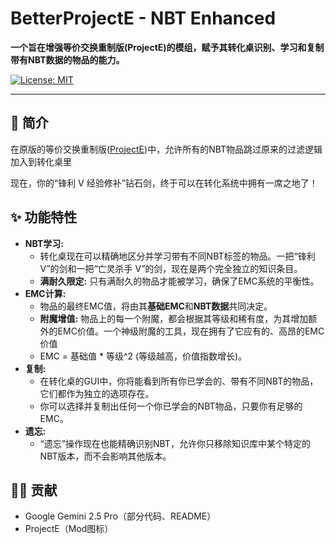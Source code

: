 # BetterProjectE - NBT Enhanced

**一个旨在增强等价交换重制版(ProjectE)的模组，赋予其转化桌识别、学习和复制带有NBT数据的物品的能力。**

[![License: MIT](https://img.shields.io/badge/License-MIT-yellow.svg)](https://opensource.org/licenses/MIT)

---

## 📖 简介

在原版的等价交换重制版([ProjectE](https://github.com/sinkillerj/ProjectE))中，允许所有的NBT物品跳过原来的过滤逻辑加入到转化桌里

现在，你的“锋利 V 经验修补”钻石剑，终于可以在转化系统中拥有一席之地了！

## ✨ 功能特性

*   **NBT学习:**
    *   转化桌现在可以精确地区分并学习带有不同NBT标签的物品。一把“锋利 V”的剑和一把“亡灵杀手 V”的剑，现在是两个完全独立的知识条目。
    *   **满耐久限定:** 只有满耐久的物品才能被学习，确保了EMC系统的平衡性。
*   **EMC计算:**
    *   物品的最终EMC值，将由其**基础EMC**和**NBT数据**共同决定。
    *   **附魔增值:** 物品上的每一个附魔，都会根据其等级和稀有度，为其增加额外的EMC价值。一个神级附魔的工具，现在拥有了它应有的、高昂的EMC价值
    * EMC = 基础值 * 等级^2 (等级越高，价值指数增长)。
*   **复制:**
    *   在转化桌的GUI中，你将能看到所有你已学会的、带有不同NBT的物品，它们都作为独立的选项存在。
    *   你可以选择并复制出任何一个你已学会的NBT物品，只要你有足够的EMC。
*   **遗忘:**
    *   “遗忘”操作现在也能精确识别NBT，允许你只移除知识库中某个特定的NBT版本，而不会影响其他版本。

## 👨‍💻 贡献
- Google Gemini 2.5 Pro（部分代码、README）
- ProjectE（Mod图标）
